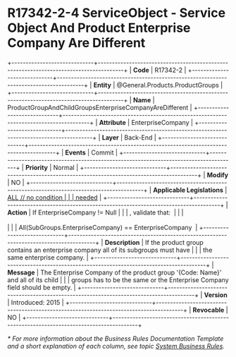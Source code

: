 ﻿---
erp.type: business-rule
erp.entity: General.Products.ProductGroups
---

# R17342-2-4 ServiceObject - Service Object And Product Enterprise Company Are Different
+-----------------------------+---------------------------------------------------------------------------------------+
| **Code**                    | R17342-2                                                                              |
+-----------------------------+---------------------------------------------------------------------------------------+
| **Entity**                  | @General.Products.ProductGroups                                                       |
+-----------------------------+---------------------------------------------------------------------------------------+
| **Name**                    | ProductGroupAndChildGroupsEnterpriseCompanyAreDifferent                               |
+-----------------------------+---------------------------------------------------------------------------------------+
| **Attribute**               | EnterpriseCompany                                                                     |
+-----------------------------+---------------------------------------------------------------------------------------+
| **Layer**                   | Back-End                                                                              |
+-----------------------------+---------------------------------------------------------------------------------------+
| **Events**                  | Commit                                                                                |
+-----------------------------+---------------------------------------------------------------------------------------+
| **Priority**                | Normal                                                                                |
+-----------------------------+---------------------------------------------------------------------------------------+
| **Modify**                  | NO                                                                                    |
+-----------------------------+---------------------------------------------------------------------------------------+
| **Applicable Legislations** | [ALL // no condition                                                                  |
|                             | needed](xref:applicable-legislations)                                                 |
+-----------------------------+---------------------------------------------------------------------------------------+
| **Action**                  | If EnterpriseCompany != Null                                                          |
|                             | , validate that:                                                                      |
|                             | <br/><br/>                                                                            |
|                             | All(SubGroups.EnterpriseCompany) == EnterpriseCompany                                 |
+-----------------------------+---------------------------------------------------------------------------------------+
| **Description**             | If the product group contains an enterprise company all of its subgroups must have    |
|                             | the same enterprise company.                                                          |
+-----------------------------+---------------------------------------------------------------------------------------+
| **Message**                 | The Enterprise Company of the product group \'{Code: Name}\' and all of its child     |
|                             | groups has to be the same or the Enterprise Company field should be empty.            |
+-----------------------------+---------------------------------------------------------------------------------------+
| **Version**                 | Introduced: 2015                                                                      |
+-----------------------------+---------------------------------------------------------------------------------------+
| **Revocable**               | NO                                                                                    |
+-----------------------------+---------------------------------------------------------------------------------------+

*\* For more information about the Business Rules Documentation Template and a short explanation of each column, see
topic [System Business Rules](../templates/template-description-system-business-rules.md).*
